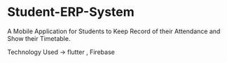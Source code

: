 # Student-ERP-System
A Mobile Application for Students to Keep Record of their Attendance and Show their Timetable. 

Technology Used -> flutter , Firebase
